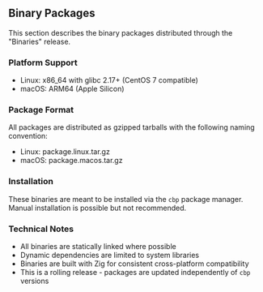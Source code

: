 ## Binary Packages

This section describes the binary packages distributed through the "Binaries" release.

### Platform Support

* Linux: x86_64 with glibc 2.17+ (CentOS 7 compatible)
* macOS: ARM64 (Apple Silicon)

### Package Format

All packages are distributed as gzipped tarballs with the following naming convention:

* Linux: package.linux.tar.gz
* macOS: package.macos.tar.gz

### Installation

These binaries are meant to be installed via the `cbp` package manager. Manual installation is
possible but not recommended.

### Technical Notes

* All binaries are statically linked where possible
* Dynamic dependencies are limited to system libraries
* Binaries are built with Zig for consistent cross-platform compatibility
* This is a rolling release - packages are updated independently of `cbp` versions
